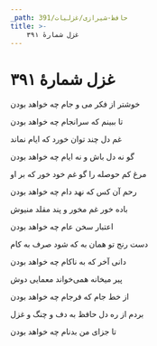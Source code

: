 ```yaml
---
_path: حافظ-شیرازی/غزلیات/391
title: >-
    غزل شمارهٔ ۳۹۱
---
```

# غزل شمارهٔ ۳۹۱

<div class="b" id="bn1"><div class="m1"><p>خوشتر از فکر می و جام چه خواهد بودن</p></div>
<div class="m2"><p>تا ببینم که سرانجام چه خواهد بودن</p></div></div>
<div class="b" id="bn2"><div class="m1"><p>غم دل چند توان خورد که ایام نماند</p></div>
<div class="m2"><p>گو نه دل باش و نه ایام چه خواهد بودن</p></div></div>
<div class="b" id="bn3"><div class="m1"><p>مرغ کم حوصله را گو غم خود خور که بر او</p></div>
<div class="m2"><p>رحم آن کس که نهد دام چه خواهد بودن</p></div></div>
<div class="b" id="bn4"><div class="m1"><p>باده خور غم مخور و پند مقلد منیوش</p></div>
<div class="m2"><p>اعتبار سخن عام چه خواهد بودن</p></div></div>
<div class="b" id="bn5"><div class="m1"><p>دست رنج تو همان به که شود صرف به کام</p></div>
<div class="m2"><p>دانی آخر که به ناکام چه خواهد بودن</p></div></div>
<div class="b" id="bn6"><div class="m1"><p>پیر میخانه همی‌خواند معمایی دوش</p></div>
<div class="m2"><p>از خط جام که فرجام چه خواهد بودن</p></div></div>
<div class="b" id="bn7"><div class="m1"><p>بردم از ره دل حافظ به دف و چنگ و غزل</p></div>
<div class="m2"><p>تا جزای من بدنام چه خواهد بودن</p></div></div>

